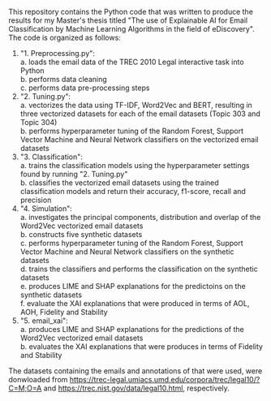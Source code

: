 This repository contains the Python code that was written to produce the results for my Master's thesis titled "The use of Explainable AI for Email Classification by Machine Learning Algorithms in the field of eDiscovery". The code is organized as follows:
1. "1. Preprocessing.py":   
   a. loads the email data of the TREC 2010 Legal interactive task into Python  
   b. performs data cleaning  
   c. performs data pre-processing steps  
2. "2. Tuning.py":  
   a. vectorizes the data using TF-IDF, Word2Vec and BERT, resulting in three vectorized datasets for each of the email datasets (Topic 303 and Topic 304)  
   b. performs hyperparameter tuning of the Random Forest, Support Vector Machine and Neural Network classifiers on the vectorized email datasets  
3. "3. Classification":  
   a. trains the classification models using the hyperparameter settings found by running "2. Tuning.py"  
   b. classifies the vectorized email datasets using the trained classification models and return their accuracy, f1-score, recall and precision  
4. "4. Simulation":  
   a. investigates the principal components, distribution and overlap of the Word2Vec vectorized email datasets  
   b. constructs five synthetic datasets  
   c. performs hyperparameter tuning of the Random Forest, Support Vector Machine and Neural Network classifiers on the synthetic datasets  
   d. trains the classifiers and performs the classification on the synthetic datasets  
   e. produces LIME and SHAP explanations for the predictoins on the synthetic datasets  
   f. evaluate the XAI explanations that were produced in terms of AOL, AOH, Fidelity and Stability  
5. "5. email_xai":  
   a. produces LIME and SHAP explanations for the predictions of the Word2Vec vectorized email datasets  
   b. evaluates the XAI explanations that were produces in terms of Fidelity and Stability

The datasets containing the emails and annotations of that were used, were donwloaded from https://trec-legal.umiacs.umd.edu/corpora/trec/legal10/?C=M;O=A and https://trec.nist.gov/data/legal10.html, respectively. 
